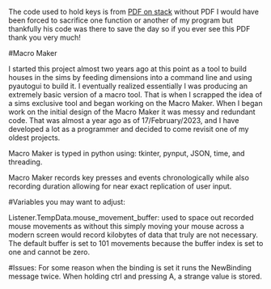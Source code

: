 The code used to hold keys is from [PDF on stack](https://stackoverflow.com/a/73419630/17670556)
without PDF I would have been forced to sacrifice one function or another of my program but thankfully his code
was there to save the day so if you ever see this PDF thank you very much!

#Macro Maker

I started this project almost two years ago at this point as a tool to
build houses in the sims by feeding dimensions into a command line and using
pyautogui to build it. I eventually realized essentially I was producing an extremely
basic version of a macro tool. That is when I scrapped the idea of a sims exclusive tool
and began working on the Macro Maker. When I began work on the initial design of the 
Macro Maker it was messy and redundant code. That was almost a year ago as of 17/February/2023,
and I have developed a lot as a programmer and decided to come revisit one of my oldest projects.

Macro Maker is typed in python using: tkinter, pynput, JSON, time, and threading.

Macro Maker records key presses and events chronologically while also recording duration
allowing for near exact replication of user input.

#Variables you may want to adjust:

Listener.TempData.mouse_movement_buffer: used to space out recorded mouse movements
as without this simply moving your mouse across a modern screen would record kilobytes of
data that truly are not necessary. The default buffer is set to 101 movements because the buffer index
is set to one and cannot be zero.


#Issues:
For some reason when the binding is set it runs the NewBinding message twice.
When holding ctrl and pressing A, a strange value is stored.
